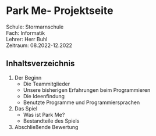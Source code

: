 # Park Me- Projektseite

Schule: Stormarnschule  
Fach: Informatik  
Lehrer: Herr Buhl   
Zeitraum: 08.2022-12.2022  


## Inhaltsverzeichnis
1. Der Beginn  
   - Die Teammitglieder
   - Unsere bisherigen Erfahrungen beim Programmieren
   - Die Ideenfindung
   - Benutzte Programme und Programmiersprachen  
2. Das Spiel
   - Was ist Park Me?
   - Bestandteile des Spiels  
3. Abschließende Bewertung 
  

